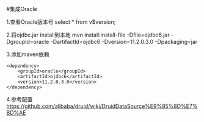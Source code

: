 #集成Oracle

1.查看Oracle版本号
select * from v$version;

2.将ojdbc.jar install到本地
mvn install:install-file -Dfile=ojdbc6.jar -DgroupId=oracle -DartifactId=ojdbc6 -Dversion=11.2.0.3.0 -Dpackaging=jar

3.添加maven依赖
```
<dependency>
	<groupId>oracle</groupId>
	<artifactId>ojdbc6</artifactId>
	<version>11.2.0.3.0</version>
</dependency>
```

4.参考配置
https://github.com/alibaba/druid/wiki/DruidDataSource%E9%85%8D%E7%BD%AE